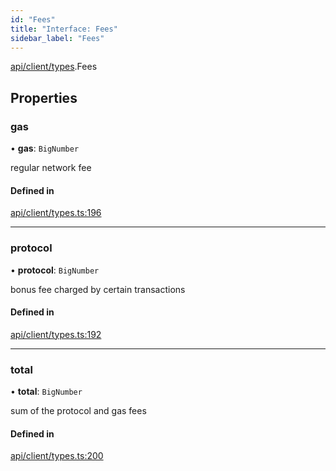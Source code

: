 ```yaml
---
id: "Fees"
title: "Interface: Fees"
sidebar_label: "Fees"
---
```


[api/client/types](../../../../../modules/API/Client/Types/Types.md).Fees

## Properties

### gas

• **gas**: `BigNumber`

regular network fee

#### Defined in

[api/client/types.ts:196](https://github.com/PolymeshAssociation/polymesh-sdk/blob/3cc570ade/src/api/client/types.ts#L196)

___

### protocol

• **protocol**: `BigNumber`

bonus fee charged by certain transactions

#### Defined in

[api/client/types.ts:192](https://github.com/PolymeshAssociation/polymesh-sdk/blob/3cc570ade/src/api/client/types.ts#L192)

___

### total

• **total**: `BigNumber`

sum of the protocol and gas fees

#### Defined in

[api/client/types.ts:200](https://github.com/PolymeshAssociation/polymesh-sdk/blob/3cc570ade/src/api/client/types.ts#L200)

